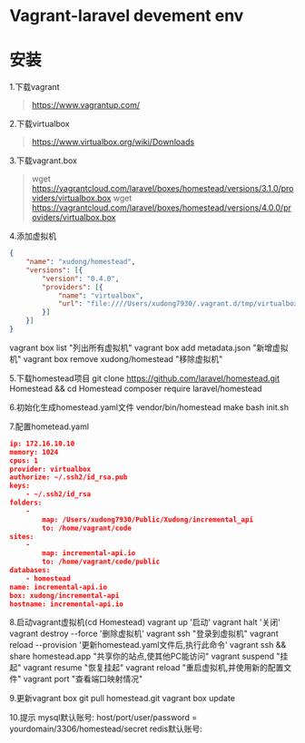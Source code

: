 Vagrant-laravel devement env
============================


# 安装
1.下载vagrant
> https://www.vagrantup.com/

2.下载virtualbox
> https://www.virtualbox.org/wiki/Downloads

3.下载vagrant.box
> wget https://vagrantcloud.com/laravel/boxes/homestead/versions/3.1.0/providers/virtualbox.box
> wget https://vagrantcloud.com/laravel/boxes/homestead/versions/4.0.0/providers/virtualbox.box

4.添加虚拟机
```json
{
    "name": "xudong/homestead",
    "versions": [{
        "version": "0.4.0",
        "providers": [{
            "name": "virtualbox",
            "url": "file:////Users/xudong7930/.vagrant.d/tmp/virtualbox.box"
        }]
    }]
}
```
vagrant box list "列出所有虚拟机"
vagrant box add metadata.json "新增虚拟机"
vagrant box remove xudong/homestead "移除虚拟机"


5.下载homestead项目
git clone https://github.com/laravel/homestead.git Homestead && cd Homestead
composer require laravel/homestead

6.初始化生成homestead.yaml文件
vendor/bin/homestead make
bash init.sh


7.配置hometead.yaml
```json
ip: 172.16.10.10
memory: 1024
cpus: 1
provider: virtualbox
authorize: ~/.ssh2/id_rsa.pub
keys:
    - ~/.ssh2/id_rsa
folders:
    -
        map: /Users/xudong7930/Public/Xudong/incremental_api
        to: /home/vagrant/code
sites:
    -
        map: incremental-api.io
        to: /home/vagrant/code/public
databases:
    - homestead
name: incremental-api.io
box: xudong/incremental-api
hostname: incremental-api.io
```

8.启动vagrant虚拟机(cd Homestead)
vagrant up '启动'
vagrant halt '关闭'
vagrant destroy --force '删除虚拟机'
vagrant ssh "登录到虚拟机"
vagrant reload --provision '更新homestead.yaml文件后,执行此命令'
vagrant ssh && share homestead.app "共享你的站点,使其他PC能访问"
vagrant suspend "挂起"
vagrant resume "恢复挂起"
vagrant reload "重启虚拟机,并使用新的配置文件"
vagrant port "查看端口映射情况"

9.更新vagrant box
git pull homestead.git
vagrant box update

10.提示
mysql默认账号: host/port/user/password = yourdomain/3306/homestead/secret
redis默认账号:



